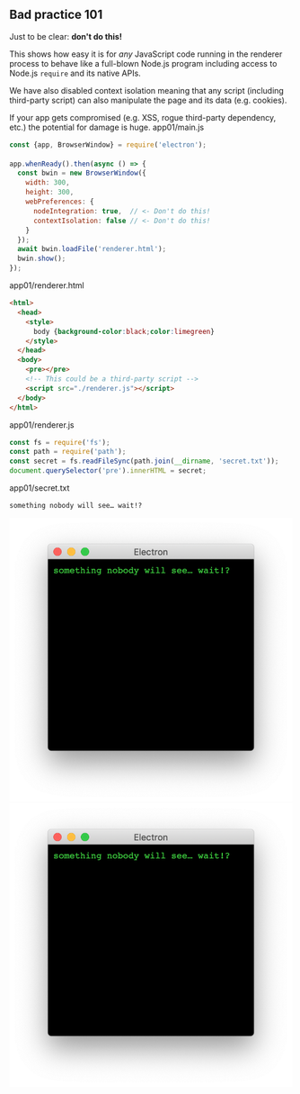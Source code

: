 ## Bad practice 101

Just to be clear: **don't do this!**

This shows how easy it is for *any* JavaScript code running in the renderer process to behave like a full-blown Node.js program including access to Node.js `require` and its native APIs.

We have also disabled context isolation meaning that any script (including third-party script) can also manipulate the page and its data (e.g. cookies).

If your app gets compromised (e.g. XSS, rogue third-party dependency, etc.) the potential for damage is huge.
app01/main.js
``` javascript
const {app, BrowserWindow} = require('electron');

app.whenReady().then(async () => {
  const bwin = new BrowserWindow({
    width: 300,
    height: 300,
    webPreferences: {
      nodeIntegration: true,  // <- Don't do this!
      contextIsolation: false // <- Don't do this!
    }
  });
  await bwin.loadFile('renderer.html');
  bwin.show();
});
```
app01/renderer.html
``` html
<html>
  <head>
    <style>
      body {background-color:black;color:limegreen}
    </style>
  </head>
  <body>
    <pre></pre>
    <!-- This could be a third-party script -->
    <script src="./renderer.js"></script>
  </body>
</html>
```
app01/renderer.js
``` javascript
const fs = require('fs');
const path = require('path');
const secret = fs.readFileSync(path.join(__dirname, 'secret.txt'));
document.querySelector('pre').innerHTML = secret;
```
app01/secret.txt
``` html
something nobody will see… wait!?
```
![](app01/screenshot.png)
![](./screenshot.png)
